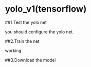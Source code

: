 # yolo_v1(tensorflow)
##1.Test the yolo net

you should configure the yolo net.

##2.Train the net 

working

##3.Download the model

